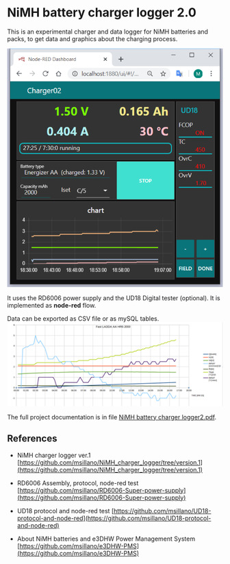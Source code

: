 # NiMH battery charger logger 2.0 #
This is an experimental charger and data logger for NiMH batteries and packs, to get data and graphics about the charging process.

![](images\2020-03-28.190610.shot.png)

It uses the RD6006 power supply and the UD18 Digital tester (optional). It is implemented as **node-red** flow.

Data can be exported as CSV file or as mySQL tables.
![](images\2020-03-24.164721.shot.png)

The full project documentation is in file [NiMH battery charger logger2.pdf](NiMH_battery_charger_logger2.pdf).

## References ##

- NiMH charger logger ver.1 [https://github.com/msillano/NiMH_charger_logger/tree/version.1](https://github.com/msillano/NiMH_charger_logger/tree/version.1)

- RD6006 Assembly, protocol, node-red test [https://github.com/msillano/RD6006-Super-power-supply](https://github.com/msillano/RD6006-Super-power-supply) 

- UD18 protocol and node-red test [https://github.com/msillano/UD18-protocol-and-node-red](https://github.com/msillano/UD18-protocol-and-node-red)

- About NiMH batteries and e3DHW Power Management System [https://github.com/msillano/e3DHW-PMS](https://github.com/msillano/e3DHW-PMS)

